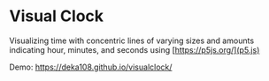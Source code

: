 # Visual Clock

Visualizing time with concentric lines of varying sizes and amounts indicating hour, 
minutes, and seconds using [https://p5js.org/](p5.js)

Demo: https://deka108.github.io/visualclock/
